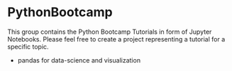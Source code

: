 # PythonBootcamp
This group contains the Python Bootcamp Tutorials in form of Jupyter Notebooks. Please feel free to create a project representing a tutorial for a specific topic.
* pandas for data-science and visualization
